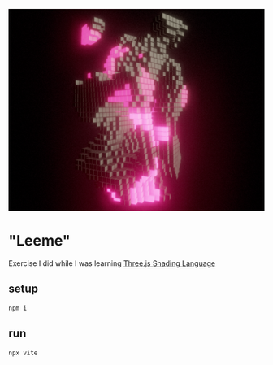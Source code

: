 ![](preview.png)

# "Leeme"

Exercise I did while I was learning [Three.js Shading Language](https://github.com/mrdoob/three.js/wiki/Three.js-Shading-Language)

## setup
```
npm i
```
## run
```
npx vite
```
